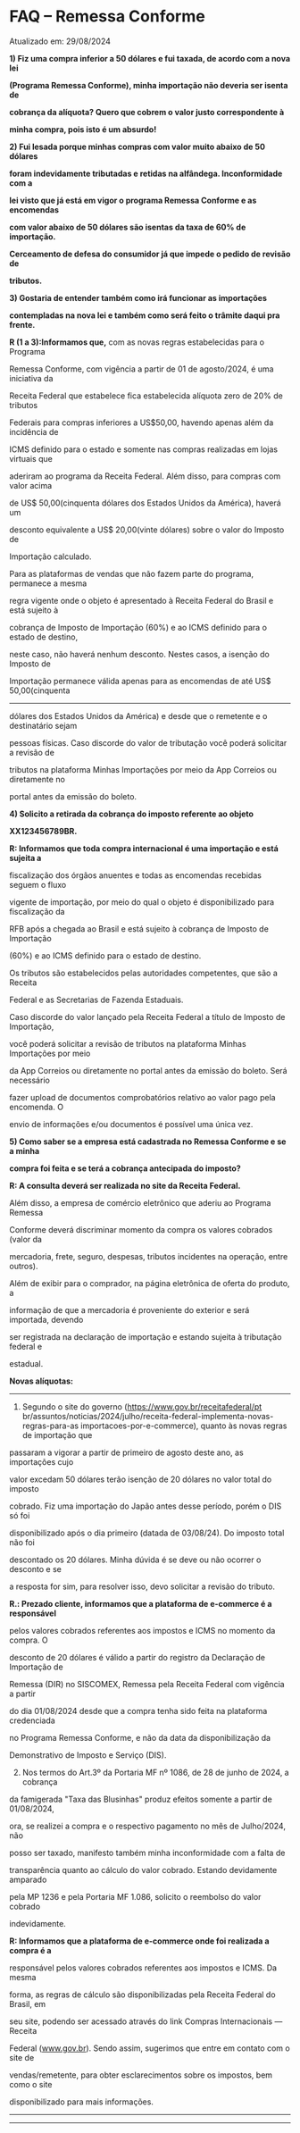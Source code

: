 # FAQ – Remessa Conforme

Atualizado em: 29/08/2024

**1) Fiz uma compra inferior a 50 dólares e fui taxada, de acordo com a nova lei**

**(Programa Remessa Conforme), minha importação não deveria ser isenta de**

**cobrança da alíquota? Quero que cobrem o valor justo correspondente à**

**minha compra, pois isto é um absurdo!**

**2) Fui lesada porque minhas compras com valor muito abaixo de 50 dólares**

**foram indevidamente tributadas e retidas na alfândega. Inconformidade com a**

**lei visto que já está em vigor o programa Remessa Conforme e as encomendas**

**com valor abaixo de 50 dólares são isentas da taxa de 60% de importação.**

**Cerceamento de defesa do consumidor já que impede o pedido de revisão de**

**tributos.**

**3) Gostaria de entender também como irá funcionar as importações**

**contempladas na nova lei e também como será feito o trâmite daqui pra frente.**

**R (1 a 3):Informamos que,** com as novas regras estabelecidas para o Programa

Remessa Conforme, com vigência a partir de 01 de agosto/2024, é uma iniciativa da

Receita Federal que estabelece fica estabelecida alíquota zero de 20% de tributos

Federais para compras inferiores a US$50,00, havendo apenas além da incidência de

ICMS definido para o estado e somente nas compras realizadas em lojas virtuais que

aderiram ao programa da Receita Federal. Além disso, para compras com valor acima

de US$ 50,00(cinquenta dólares dos Estados Unidos da América), haverá um

desconto equivalente a US$ 20,00(vinte dólares) sobre o valor do Imposto de

Importação calculado.

Para as plataformas de vendas que não fazem parte do programa, permanece a mesma

regra vigente onde o objeto é apresentado à Receita Federal do Brasil e está sujeito à

cobrança de Imposto de Importação (60%) e ao ICMS definido para o estado de destino,

neste caso, não haverá nenhum desconto. Nestes casos, a isenção do Imposto de

Importação permanece válida apenas para as encomendas de até US$ 50,00(cinquenta


-----

dólares dos Estados Unidos da América) e desde que o remetente e o destinatário sejam

pessoas físicas. Caso discorde do valor de tributação você poderá solicitar a revisão de

tributos na plataforma Minhas Importações por meio da App Correios ou diretamente no

portal antes da emissão do boleto.

**4) Solicito a retirada da cobrança do imposto referente ao objeto**

**XX123456789BR.**

**R: Informamos que toda compra internacional é uma importação e está sujeita a**

fiscalização dos órgãos anuentes e todas as encomendas recebidas seguem o fluxo

vigente de importação, por meio do qual o objeto é disponibilizado para fiscalização da

RFB após a chegada ao Brasil e está sujeito à cobrança de Imposto de Importação

(60%) e ao ICMS definido para o estado de destino.

Os tributos são estabelecidos pelas autoridades competentes, que são a Receita

Federal e as Secretarias de Fazenda Estaduais.

Caso discorde do valor lançado pela Receita Federal a título de Imposto de Importação,

você poderá solicitar a revisão de tributos na plataforma Minhas Importações por meio

da App Correios ou diretamente no portal antes da emissão do boleto. Será necessário

fazer upload de documentos comprobatórios relativo ao valor pago pela encomenda. O

envio de informações e/ou documentos é possível uma única vez.

**5) Como saber se a empresa está cadastrada no Remessa Conforme e se a minha**

**compra foi feita e se terá a cobrança antecipada do imposto?**

**R: A consulta deverá ser realizada no site da Receita Federal.**

Além disso, a empresa de comércio eletrônico que aderiu ao Programa Remessa

Conforme deverá discriminar momento da compra os valores cobrados (valor da

mercadoria, frete, seguro, despesas, tributos incidentes na operação, entre outros).

Além de exibir para o comprador, na página eletrônica de oferta do produto, a

informação de que a mercadoria é proveniente do exterior e será importada, devendo

ser registrada na declaração de importação e estando sujeita à tributação federal e

estadual.

**Novas alíquotas:**


-----

1) Segundo o site do governo (https://www.gov.br/receitafederal/pt
br/assuntos/noticias/2024/julho/receita-federal-implementa-novas-regras-para-as
importacoes-por-e-commerce), quanto às novas regras de importação que

passaram a vigorar a partir de primeiro de agosto deste ano, as importações cujo

valor excedam 50 dólares terão isenção de 20 dólares no valor total do imposto

cobrado. Fiz uma importação do Japão antes desse período, porém o DIS só foi

disponibilizado após o dia primeiro (datada de 03/08/24). Do imposto total não foi

descontado os 20 dólares. Minha dúvida é se deve ou não ocorrer o desconto e se

a resposta for sim, para resolver isso, devo solicitar a revisão do tributo.

**R.: Prezado cliente, informamos que a plataforma de e-commerce é a responsável**

pelos valores cobrados referentes aos impostos e ICMS no momento da compra. O

desconto de 20 dólares é válido a partir do registro da Declaração de Importação de

Remessa (DIR) no SISCOMEX, Remessa pela Receita Federal com vigência a partir

do dia 01/08/2024 desde que a compra tenha sido feita na plataforma credenciada

no Programa Remessa Conforme, e não da data da disponibilização da

Demonstrativo de Imposto e Serviço (DIS).

2) Nos termos do Art.3º da Portaria MF nº 1086, de 28 de junho de 2024, a cobrança

da famigerada "Taxa das Blusinhas" produz efeitos somente a partir de 01/08/2024,

ora, se realizei a compra e o respectivo pagamento no mês de Julho/2024, não

posso ser taxado, manifesto também minha inconformidade com a falta de

transparência quanto ao cálculo do valor cobrado. Estando devidamente amparado

pela MP 1236 e pela Portaria MF 1.086, solicito o reembolso do valor cobrado

indevidamente.

**R: Informamos que a plataforma de e-commerce onde foi realizada a compra é a**

responsável pelos valores cobrados referentes aos impostos e ICMS. Da mesma

forma, as regras de cálculo são disponibilizadas pela Receita Federal do Brasil, em

seu site, podendo ser acessado através do link Compras Internacionais — Receita

Federal (www.gov.br). Sendo assim, sugerimos que entre em contato com o site de

vendas/remetente, para obter esclarecimentos sobre os impostos, bem como o site

disponibilizado para mais informações.


-----

-----

